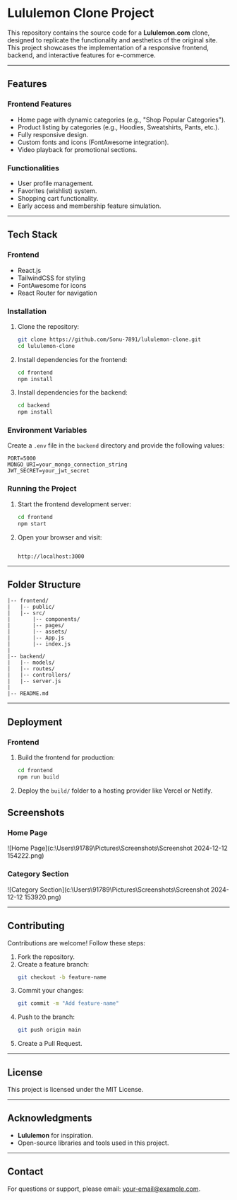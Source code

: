 # Lululemon Clone Project

This repository contains the source code for a **Lululemon.com** clone, designed to replicate the functionality and aesthetics of the original site. This project showcases the implementation of a responsive frontend, backend, and interactive features for e-commerce.

---

## Features

### **Frontend Features**
- Home page with dynamic categories (e.g., "Shop Popular Categories").
- Product listing by categories (e.g., Hoodies, Sweatshirts, Pants, etc.).
- Fully responsive design.
- Custom fonts and icons (FontAwesome integration).
- Video playback for promotional sections.



### **Functionalities**
- User profile management.
- Favorites (wishlist) system.
- Shopping cart functionality.
- Early access and membership feature simulation.

---

## Tech Stack

### **Frontend**
- React.js
- TailwindCSS for styling
- FontAwesome for icons
- React Router for navigation



### **Installation**

1. Clone the repository:
   ```bash
   git clone https://github.com/Sonu-7891/lululemon-clone.git
   cd lululemon-clone
   ```

2. Install dependencies for the frontend:
   ```bash
   cd frontend
   npm install
   ```

3. Install dependencies for the backend:
   ```bash
   cd backend
   npm install
   ```

### **Environment Variables**

Create a `.env` file in the `backend` directory and provide the following values:

```
PORT=5000
MONGO_URI=your_mongo_connection_string
JWT_SECRET=your_jwt_secret
```

### **Running the Project**


1. Start the frontend development server:
   ```bash
   cd frontend
   npm start
   ```

2. Open your browser and visit:
   ```

   http://localhost:3000
   ```

---

## Folder Structure

```
|-- frontend/
|   |-- public/
|   |-- src/
|       |-- components/
|       |-- pages/
|       |-- assets/
|       |-- App.js
|       |-- index.js
|
|-- backend/
|   |-- models/
|   |-- routes/
|   |-- controllers/
|   |-- server.js
|
|-- README.md
```

---

## Deployment

### **Frontend**
1. Build the frontend for production:
   ```bash
   cd frontend
   npm run build
   ```

2. Deploy the `build/` folder to a hosting provider like Vercel or Netlify.



## Screenshots

### **Home Page**
![Home Page](c:\Users\91789\Pictures\Screenshots\Screenshot 2024-12-12 154222.png)

### **Category Section**
![Category Section](c:\Users\91789\Pictures\Screenshots\Screenshot 2024-12-12 153920.png)

---

## Contributing

Contributions are welcome! Follow these steps:

1. Fork the repository.
2. Create a feature branch:
   ```bash
   git checkout -b feature-name
   ```
3. Commit your changes:
   ```bash
   git commit -m "Add feature-name"
   ```
4. Push to the branch:
   ```bash
   git push origin main
   ```
5. Create a Pull Request.

---

## License

This project is licensed under the MIT License.

---

## Acknowledgments

- **Lululemon** for inspiration.
- Open-source libraries and tools used in this project.

---

## Contact

For questions or support, please email: your-email@example.com.


